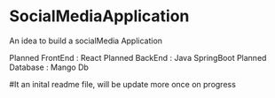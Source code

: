 # SocialMediaApplication
An idea to build a socialMedia Application

Planned FrontEnd : React
Planned BackEnd  : Java SpringBoot
Planned Database : Mango Db

#It an inital readme file, will be update more once on progress
